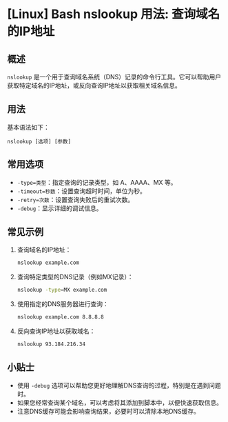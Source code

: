 # [Linux] Bash nslookup 用法: 查询域名的IP地址

## 概述
`nslookup` 是一个用于查询域名系统（DNS）记录的命令行工具。它可以帮助用户获取特定域名的IP地址，或反向查询IP地址以获取相关域名信息。

## 用法
基本语法如下：
```
nslookup [选项] [参数]
```

## 常用选项
- `-type=类型`：指定查询的记录类型，如 A、AAAA、MX 等。
- `-timeout=秒数`：设置查询超时时间，单位为秒。
- `-retry=次数`：设置查询失败后的重试次数。
- `-debug`：显示详细的调试信息。

## 常见示例
1. 查询域名的IP地址：
   ```bash
   nslookup example.com
   ```

2. 查询特定类型的DNS记录（例如MX记录）：
   ```bash
   nslookup -type=MX example.com
   ```

3. 使用指定的DNS服务器进行查询：
   ```bash
   nslookup example.com 8.8.8.8
   ```

4. 反向查询IP地址以获取域名：
   ```bash
   nslookup 93.184.216.34
   ```

## 小贴士
- 使用 `-debug` 选项可以帮助您更好地理解DNS查询的过程，特别是在遇到问题时。
- 如果您经常查询某个域名，可以考虑将其添加到脚本中，以便快速获取信息。
- 注意DNS缓存可能会影响查询结果，必要时可以清除本地DNS缓存。